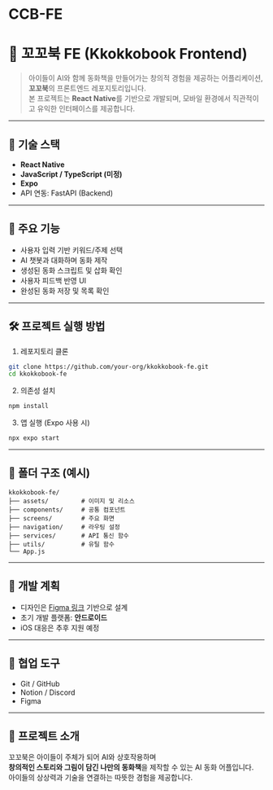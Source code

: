 # CCB-FE
# 🐢 꼬꼬북 FE (Kkokkobook Frontend)

> 아이들이 AI와 함께 동화책을 만들어가는 창의적 경험을 제공하는 어플리케이션, **꼬꼬북**의 프론트엔드 레포지토리입니다.  
> 본 프로젝트는 **React Native**를 기반으로 개발되며, 모바일 환경에서 직관적이고 유익한 인터페이스를 제공합니다.

---

## 📱 기술 스택

- **React Native**  
- **JavaScript / TypeScript (미정)**  
- **Expo**  
- API 연동: FastAPI (Backend)

---

## 🧩 주요 기능

- 사용자 입력 기반 키워드/주제 선택
- AI 챗봇과 대화하며 동화 제작
- 생성된 동화 스크립트 및 삽화 확인
- 사용자 피드백 반영 UI
- 완성된 동화 저장 및 목록 확인

---

## 🛠️ 프로젝트 실행 방법

1. 레포지토리 클론
```bash
git clone https://github.com/your-org/kkokkobook-fe.git
cd kkokkobook-fe
```

2. 의존성 설치
```bash
npm install
```

3. 앱 실행 (Expo 사용 시)
```bash
npx expo start
```

---

## 📁 폴더 구조 (예시)
```
kkokkobook-fe/
├── assets/         # 이미지 및 리소스
├── components/     # 공통 컴포넌트
├── screens/        # 주요 화면
├── navigation/     # 라우팅 설정
├── services/       # API 통신 함수
├── utils/          # 유틸 함수
└── App.js
```

---

## 📌 개발 계획

- 디자인은 [Figma 링크](https://www.figma.com/design/UUrY3mb5Shm4iLQepC5K1o/Untitled?node-id=4-4&t=IySQMjvqnO7xOl1U-0) 기반으로 설계
- 초기 개발 플랫폼: **안드로이드**
- iOS 대응은 추후 지원 예정

---

## 🤝 협업 도구

- Git / GitHub
- Notion / Discord
- Figma

---

## 🐢 프로젝트 소개

꼬꼬북은 아이들이 주체가 되어 AI와 상호작용하며  
**창의적인 스토리와 그림이 담긴 나만의 동화책**을 제작할 수 있는 AI 동화 어플입니다.  
아이들의 상상력과 기술을 연결하는 따뜻한 경험을 제공합니다.
